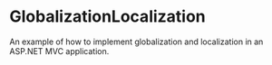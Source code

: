 # GlobalizationLocalization
An example of how to implement globalization and localization in an ASP.NET MVC application.
